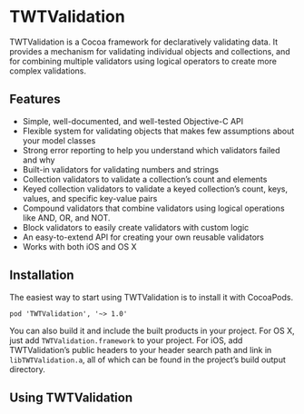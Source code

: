 # TWTValidation

TWTValidation is a Cocoa framework for declaratively validating data. It provides a mechanism for
validating individual objects and collections, and for combining multiple validators using logical
operators to create more complex validations.


## Features

* Simple, well-documented, and well-tested Objective-C API
* Flexible system for validating objects that makes few assumptions about your model classes
* Strong error reporting to help you understand which validators failed and why
* Built-in validators for validating numbers and strings
* Collection validators to validate a collection’s count and elements
* Keyed collection validators to validate a keyed collection’s count, keys, values, and specific
  key-value pairs
* Compound validators that combine validators using logical operations like AND, OR, and NOT.
* Block validators to easily create validators with custom logic
* An easy-to-extend API for creating your own reusable validators
* Works with both iOS and OS X


## Installation

The easiest way to start using TWTValidation is to install it with CocoaPods.

    pod 'TWTValidation', '~> 1.0'

You can also build it and include the built products in your project. For OS X, just add `TWTValidation.framework` to your project. For iOS, add TWTValidation’s public headers to your header search path and link in `libTWTValidation.a`, all of which can be found in the project’s build output directory.


## Using TWTValidation




